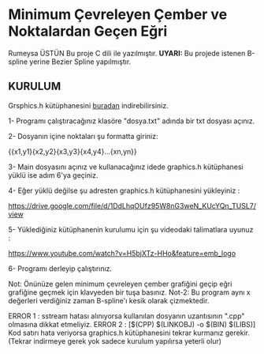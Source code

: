 # Minimum Çevreleyen Çember ve Noktalardan Geçen Eğri

Rumeysa ÜSTÜN
Bu proje C dili ile yazılmıştır.
**UYARI:** Bu projede istenen B-spline yerine Bezier Spline yapılmıştır.

KURULUM
-----------------
Grsphics.h kütüphanesini [buradan](https://drive.google.com/file/d/1DdLhqOUfz95W8nG3weN_KUcYQn_TUSL7/view) indirebilirsiniz.

1- Programı çalıştıracağınız klasöre "dosya.txt" adında bir txt dosyası açınız. 

2- Dosyanın içine noktaları şu formatta giriniz:

{{x1,y1}{x2,y2}{x3,y3}{x4,y4}...{xn,yn}}

3- Main dosyasını açınız ve kullanacağınız idede graphics.h kütüphanesi yüklü ise adım 6'ya geçiniz.

4- Eğer yüklü değilse şu adresten graphics.h kütüphanesini yükleyiniz : 

 https://drive.google.com/file/d/1DdLhqOUfz95W8nG3weN_KUcYQn_TUSL7/view

5- Yüklediğiniz kütüphanenin kurulumu için şu videodaki talimatlara uyunuz : 

 https://www.youtube.com/watch?v=H5bjXTz-HHo&feature=emb_logo

6- Programı derleyip çalıştırınız.

Not:  Önünüze gelen minimum çevreleyen çember grafiğini geçip eğri grafiğine geçmek için klavyeden bir tuşa basınız.
Not-2: Bu program aynı x değerleri verdiğiniz zaman B-spline'ı kesik olarak çizmektedir.  

ERROR 1 : sstream hatası alınıyorsa kullanılan dosyanın uzantısının ".cpp" olmasına dikkat etmeliyiz.
ERROR 2 : [$(CPP) $(LINKOBJ) -o $(BIN) $(LIBS)] Kod satırı hata veriyorsa graphics.h kütüphanesini tekrar kurmanız gerekir. 
(Tekrar indirmeye gerek yok sadece kurulum yapılırsa yeterli olur) 
